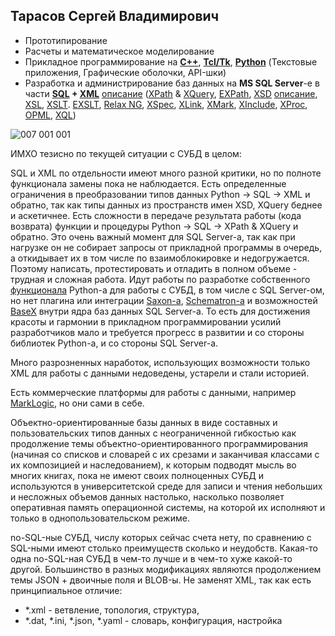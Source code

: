Тарасов Сергей Владимирович
----------------------------

 - Прототипирование
 - Расчеты и математическое моделирование
 - Прикладное программирование на **[C++](https://en.wikipedia.org/wiki/C%2B%2B)**, **[Tcl/Tk](https://en.wikipedia.org/wiki/Tcl)**, **[Python](https://en.wikipedia.org/wiki/Python_(programming_language))** (Текстовые приложения, Графические оболочки, API-шки)
 - Разработка и администрирование баз данных на **MS SQL Server**-е в части **[SQL](https://en.wikipedia.org/wiki/SQL) + [XML](https://en.wikipedia.org/wiki/XML)** [описание](http://www.chernyshov.com/SPPO_6/theory/wt_xml.htm) ([XPath](https://en.wikipedia.org/wiki/XPath) & [XQuery](https://en.wikipedia.org/wiki/XQuery), [EXPath](http://expath.org/), [XSD](https://en.wikipedia.org/wiki/XML_Schema_(W3C)) [описание](https://bdpx.github.io/xml/lab3/xsd.html), [XSL](https://ru.wikipedia.org/wiki/XSL), [XSLT](https://en.wikipedia.org/wiki/XSLT). [EXSLT](https://ru.wikipedia.org/wiki/EXSLT), [Relax NG](https://en.wikipedia.org/wiki/RELAX_NG), [XSpec](https://github.com/expath/xspec/tree/master), [XLink](https://en.wikipedia.org/wiki/XLink), [XMark](https://projects.cwi.nl/xmark/index.html), [XInclude](https://www.w3.org/TR/xinclude/), [XProc](https://en.wikipedia.org/wiki/XProc), [OPML](https://en.wikipedia.org/wiki/OPML), [XQL](http://www.ibiblio.org/xql/xql-proposal.html))

![007 001 001](https://user-images.githubusercontent.com/104857185/209877366-3c1a9309-736c-49ce-9bb3-709e16110020.jpg)

ИМХО тезисно по текущей ситуации с СУБД в целом:

SQL и XML по отдельности имеют много разной критики, но по полноте функционала замены пока не наблюдается. Есть определенные ограничения в преобразовании типов данных Python -> SQL -> XML и обратно, так как типы данных из пространств имен XSD, XQuery беднее и аскетичнее. Есть сложности в передаче результата работы (кода возврата) функции и процедуры Python -> SQL -> XPath & XQuery и обратно. Это очень важный момент для SQL Server-а, так как при нагрузке он не собирает запросы от прикладной программы в очередь, а откидывает их в том числе по взаимоблокировке и недогружается. Поэтому написать, протестировать и отладить в полном объеме - трудная и сложная работа. Идут работы по разработке собственного [функционала](https://docs.sqlalchemy.org/en/14/dialects/mssql.html#module-sqlalchemy.dialects.mssql.pyodbc) Python-а для работы с СУБД, в том числе с SQL Server-ом, но нет плагина или интеграции [Saxon-а](https://www.saxonica.com/about/about.xml), [Schematron-а](https://en.wikipedia.org/wiki/Schematron) и возможностей [BaseX](https://ru.wikipedia.org/wiki/BaseX) внутри ядра баз данных SQL Server-а. То есть для достижения красоты и гармонии в прикладном программировании усилий разработчиков мало и требуется прогресс в развитии и со стороны библиотек Python-а, и со стороны SQL Server-а.

Много разрозненных наработок, использующих возможности только XML для работы с данными недоведены, устарели и стали историей.

Есть коммерческие платформы для работы с данными, например [MarkLogic](https://www.marklogic.com/), но они сами в себе.

Объектно-ориентированные базы данных в виде составных и пользовательских типов данных с неограниченной гибкостью как продолжение темы объектно-ориентированного программирования (начиная со списков и словарей с их срезами и заканчивая классами с их композицией и наследованием), к которым подводят мысль во многих книгах, пока не имеют своих полноценных СУБД и используются в университетской среде для записи и чтения небольших и несложных объемов данных настолько, насколько позволяет оперативная память операционной системы, на которой их исполняют и только в однопользовательском режиме.

no-SQL-ные СУБД, числу которых сейчас счета нету, по сравнению с SQL-ными имеют столько преимуществ сколько и неудобств. Какая-то одна no-SQL-ная СУБД в чем-то лучше и в чем-то хуже какой-то другой. Большинство в разных модификациях являются продолжением темы JSON + двоичные поля и BLOB-ы. Не заменят XML, так как есть принципиальное отличие:
 - *.xml - ветвление, топология, структура,
 - *.dat, *.ini, *.json, *.yaml - словарь, конфигурация, настройка
